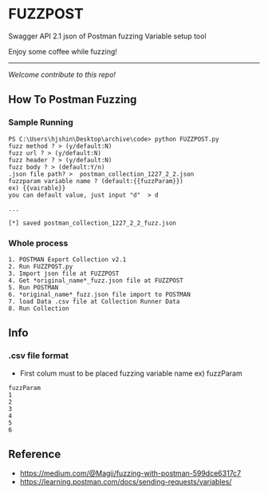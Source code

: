 # FUZZPOST

Swagger API 2.1 json of Postman fuzzing Variable setup tool


Enjoy some coffee while fuzzing!


---

*Welcome contribute to this repo!*

## How To Postman Fuzzing

### Sample Running
```
PS C:\Users\hjshin\Desktop\archive\code> python FUZZPOST.py
fuzz method ? > (y/default:N)
fuzz url ? > (y/default:N)
fuzz header ? > (y/default:N)
fuzz body ? > (default:Y/n)
.json file path? >  postman_collection_1227_2_2.json
fuzzparam variable name ? (default:{{fuzzParam}})
ex) {{vairable}}
you can default value, just input "d"  > d

...

[*] saved postman_collection_1227_2_2_fuzz.json

```


### Whole process
```
1. POSTMAN Export Collection v2.1 
2. Run FUZZPOST.py 
3. Import json file at FUZZPOST
4. Get *original_name*_fuzz.json file at FUZZPOST
5. Run POSTMAN
6. *original_name*_fuzz.json file import to POSTMAN
7. load Data .csv file at Collection Runner Data
8. Run Collection
```

## Info


### .csv file format 
- First colum must to be placed fuzzing variable name ex) fuzzParam

```
fuzzParam
1
2
3
4
5
6
```

## Reference
- https://medium.com/@Magii/fuzzing-with-postman-599dce6317c7
- https://learning.postman.com/docs/sending-requests/variables/
